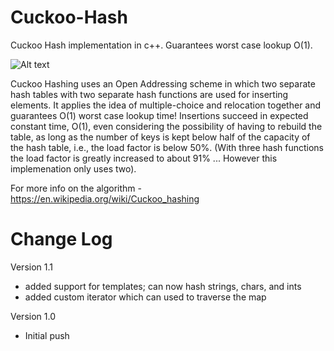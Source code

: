 # Cuckoo-Hash
Cuckoo Hash implementation in c++. Guarantees worst case lookup O(1).

![Alt text](http://www.thebritishbirds.com/sites/thebritishbirds.com/files/birds/cuckoo-bird.jpeg?1307346614 "Optional title")

Cuckoo Hashing uses an Open Addressing scheme in which two separate hash tables with two separate hash functions are used for inserting elements.
It applies the idea of multiple-choice and relocation together and guarantees O(1) worst case lookup time! Insertions succeed in expected constant time, O(1), even considering the possibility of having to rebuild the table, as long as the number of keys is kept below half of the capacity of the hash table, i.e., the load factor is below 50%. (With three hash functions the load factor is greatly increased to about 91% ... However this implemenation only uses two). 

For more info on the algorithm - https://en.wikipedia.org/wiki/Cuckoo_hashing

# Change Log

Version 1.1
- added support for templates; can now hash strings, chars, and ints
- added custom iterator which can used to traverse the map


Version 1.0
- Initial push


